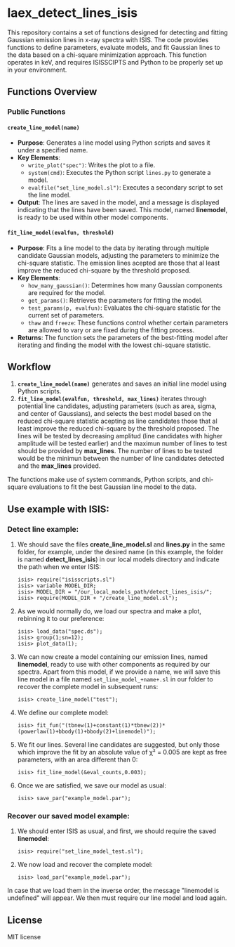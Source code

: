 # laex_detect_lines_isis

This repository contains a set of functions designed for detecting and fitting Gaussian emission lines in x-ray spectra with ISIS. The code provides functions to define parameters, evaluate models, and fit Gaussian lines to the data based on a chi-square minimization approach. This function operates in keV, and requires ISISSCIPTS and Python to be properly set up in your environment.

## Functions Overview

### Public Functions

#### `create_line_model(name)`
- **Purpose**: Generates a line model using Python scripts and saves it under a specified name.
- **Key Elements**:
  - `write_plot("spec")`: Writes the plot to a file.
  - `system(cmd)`: Executes the Python script `lines.py` to generate a model.
  - `evalfile("set_line_model.sl")`: Executes a secondary script to set the line model.
- **Output**: The lines are saved in the model, and a message is displayed indicating that the lines have been saved. This model, named **linemodel**, is ready to be used within other model components.

#### `fit_line_model(evalfun, threshold)`
- **Purpose**: Fits a line model to the data by iterating through multiple candidate Gaussian models, adjusting the parameters to minimize the chi-square statistic. The emission lines acepted are those that al least improve the reduced chi-square by the threshold proposed.
- **Key Elements**:
  - `how_many_gaussian()`: Determines how many Gaussian components are required for the model.
  - `get_params()`: Retrieves the parameters for fitting the model.
  - `test_params(p, evalfun)`: Evaluates the chi-square statistic for the current set of parameters.
  - `thaw` and `freeze`: These functions control whether certain parameters are allowed to vary or are fixed during the fitting process.
- **Returns**: The function sets the parameters of the best-fitting model after iterating and finding the model with the lowest chi-square statistic. 

## Workflow

1. **`create_line_model(name)`** generates and saves an initial line model using Python scripts.
2. **`fit_line_model(evalfun, threshold, max_lines)`** iterates through potential line candidates, adjusting parameters (such as area, sigma, and center of Gaussians), and selects the best model based on the reduced chi-square statistic acepting as line candidates those that al least improve the reduced chi-square by the threshold proposed. The lines will be tested by decreasing amplitud (line candidates with higher amplitude will be tested earlier) and the maximun number of lines to test should be provided by **max_lines**. The number of lines to be tested would be the minimun between the number of line candidates detected and the **max_lines** provided.

The functions make use of system commands, Python scripts, and chi-square evaluations to fit the best Gaussian line model to the data.

## Use example with ISIS:

### Detect line example:

1. We should save the files **create_line_model.sl** and **lines.py** in the same folder, for example, under the desired name (in this example, the folder is named **detect_lines_isis**) in our local models directory and indicate the path when we enter ISIS:

    ```isis
    isis> require("isisscripts.sl")
    isis> variable MODEL_DIR;
    isis> MODEL_DIR = "/our_local_models_path/detect_lines_isis/";
    isis> require(MODEL_DIR + "/create_line_model.sl");
    ```

2. As we would normally do, we load our spectra and make a plot, rebinning it to our preference:

    ```isis
    isis> load_data("spec.ds");
    isis> group(1;sn=12);
    isis> plot_data(1);
    ```

3. We can now create a model containing our emission lines, named **linemodel**, ready to use with other components as required by our spectra. Apart from this model, if we provide a name, we will save this line model in a file named `set_line_model_+name+.sl` in our folder to recover the complete model in subsequent runs:

    ```isis
    isis> create_line_model("test");
    ```

4. We define our complete model:

    ```isis
    isis> fit_fun("(tbnew(1)+constant(1)*tbnew(2))*(powerlaw(1)+bbody(1)+bbody(2)+linemodel)");
    ```

5. We fit our lines. Several line candidates are suggested, but only those which improve the fit by an absolute value of χ² = 0.005 are kept as free parameters, with an area different than 0:

    ```isis
    isis> fit_line_model(&eval_counts,0.003);
    ```

6. Once we are satisfied, we save our model as usual:

    ```isis
    isis> save_par("example_model.par");
    ```

### Recover our saved model example:

1. We should enter ISIS as usual, and first, we should require the saved **linemodel**:

    ```isis
    isis> require("set_line_model_test.sl");
    ```

2. We now load and recover the complete model:

    ```isis
    isis> load_par("example_model.par");
    ```

In case that we load them in the inverse order, the message "linemodel is undefined" will appear. We then must require our line model and load again.

## License

MIT license
